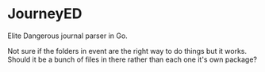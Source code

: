 # JourneyED
Elite Dangerous journal parser in Go.


Not sure if the folders in event are the right way to do things but it works.
Should it be a bunch of files in there rather than each one it's own package?

